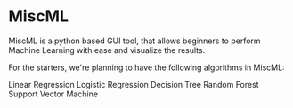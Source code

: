 # MiscML

MiscML is a python based GUI tool, that allows beginners to perform Machine Learning with ease and visualize the results.

For the starters, we're planning to have the following algorithms in MiscML:

Linear Regression
Logistic Regression
Decision Tree
Random Forest
Support Vector Machine
